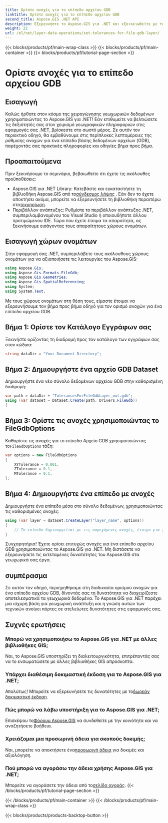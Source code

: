 ```yaml
---
title: Ορίστε ανοχές για το επίπεδο αρχείου GDB
linktitle: Ορίστε ανοχές για το επίπεδο αρχείου GDB
second_title: Aspose.GIS .NET API
description: Εξερευνήστε το Aspose.GIS για .NET και εξοικειωθείτε με τον χειρισμό γεωχωρικών δεδομένων. Ορίστε ανοχές χωρίς κόπο με βήμα προς βήμα καθοδήγηση. Βελτιώστε τις εφαρμογές σας .NET.
weight: 22
url: /el/net/layer-data-operations/set-tolerances-for-file-gdb-layer/
---
```


{{< blocks/products/pf/main-wrap-class >}}
{{< blocks/products/pf/main-container >}}
{{< blocks/products/pf/tutorial-page-section >}}

# Ορίστε ανοχές για το επίπεδο αρχείου GDB

## Εισαγωγή
Καλώς ήρθατε στον κόσμο της χειραγώγησης γεωχωρικών δεδομένων χρησιμοποιώντας το Aspose.GIS για .NET! Εάν επιθυμείτε να βελτιώσετε τις δεξιότητές σας στον χειρισμό γεωγραφικών πληροφοριών στις εφαρμογές σας .NET, βρίσκεστε στο σωστό μέρος. Σε αυτόν τον περιεκτικό οδηγό, θα εμβαθύνουμε στις περίπλοκες λεπτομέρειες της ρύθμισης ανοχών για ένα επίπεδο βάσης δεδομένων αρχείων (GDB), παρέχοντάς σας πρακτικές πληροφορίες και οδηγίες βήμα προς βήμα.
## Προαπαιτούμενα
Πριν ξεκινήσουμε το σεμινάριο, βεβαιωθείτε ότι έχετε τις ακόλουθες προϋποθέσεις:
-  Aspose.GIS για .NET Library: Κατεβάστε και εγκαταστήστε τη βιβλιοθήκη Aspose.GIS από το[σύνδεσμος λήψης](https://releases.aspose.com/gis/net/) . Εάν δεν το έχετε αποκτήσει ακόμα, μπορείτε να εξερευνήσετε τη βιβλιοθήκη περαιτέρω στο[τεκμηρίωση](https://reference.aspose.com/gis/net/).
- Περιβάλλον ανάπτυξης: Ρυθμίστε το περιβάλλον ανάπτυξης .NET, συμπεριλαμβανομένου του Visual Studio ή οποιουδήποτε άλλου προτιμώμενου IDE.
Τώρα που έχετε έτοιμα τα απαραίτητα, ας ξεκινήσουμε εισάγοντας τους απαραίτητους χώρους ονομάτων.
## Εισαγωγή χώρων ονομάτων
Στην εφαρμογή σας .NET, συμπεριλάβετε τους ακόλουθους χώρους ονομάτων για να αξιοποιήσετε τις λειτουργίες του Aspose.GIS:
```csharp
using Aspose.Gis;
using Aspose.Gis.Formats.FileGdb;
using Aspose.Gis.Geometries;
using Aspose.Gis.SpatialReferencing;
using System;
using System.Text;
```
Με τους χώρους ονομάτων στη θέση τους, είμαστε έτοιμοι να εξερευνήσουμε τον βήμα προς βήμα οδηγό για τον ορισμό ανοχών για ένα επίπεδο αρχείου GDB.
## Βήμα 1: Ορίστε τον Κατάλογο Εγγράφων σας
Ξεκινήστε ορίζοντας τη διαδρομή προς τον κατάλογο των εγγράφων σας στον κώδικα:
```csharp
string dataDir = "Your Document Directory";
```
## Βήμα 2: Δημιουργήστε ένα αρχείο GDB Dataset
Δημιουργήστε ένα νέο σύνολο δεδομένων αρχείου GDB στην καθορισμένη διαδρομή:
```csharp
var path = dataDir + "TolerancesForFileGdbLayer_out.gdb";
using (var dataset = Dataset.Create(path, Drivers.FileGdb))
{
```
## Βήμα 3: Ορίστε τις ανοχές χρησιμοποιώντας το FileGdbOptions
 Καθορίστε τις ανοχές για το επίπεδο Αρχείο GDB χρησιμοποιώντας το`FileGdbOptions` τάξη:
```csharp
var options = new FileGdbOptions
{
    XYTolerance = 0.001,
    ZTolerance = 0.1,
    MTolerance = 0.1,
};
```
## Βήμα 4: Δημιουργήστε ένα επίπεδο με ανοχές
Δημιουργήστε ένα επίπεδο μέσα στο σύνολο δεδομένων, χρησιμοποιώντας τις καθορισμένες ανοχές:
```csharp
using (var layer = dataset.CreateLayer("layer_name", options))
{
    // Το επίπεδο δημιουργείται με τις παρεχόμενες ανοχές, έτοιμο για χρήση σε λειτουργίες/εργαλεία ArcGIS.
}
```
Συγχαρητήρια! Έχετε ορίσει επιτυχώς ανοχές για ένα επίπεδο αρχείου GDB χρησιμοποιώντας το Aspose.GIS για .NET. Μη διστάσετε να εξερευνήσετε τις εκτεταμένες δυνατότητες του Aspose.GIS στα γεωχωρικά σας έργα.
## συμπέρασμα
Σε αυτόν τον οδηγό, περιηγηθήκαμε στη διαδικασία ορισμού ανοχών για ένα επίπεδο αρχείου GDB, δίνοντάς σας τη δυνατότητα να διαχειρίζεστε αποτελεσματικά τα γεωχωρικά δεδομένα. Το Aspose.GIS για .NET παρέχει μια ισχυρή βάση για γεωχωρική ανάπτυξη και η γνώση αυτών των τεχνικών ανοίγει πόρτες σε ατελείωτες δυνατότητες στις εφαρμογές σας.
## Συχνές ερωτήσεις
### Μπορώ να χρησιμοποιήσω το Aspose.GIS για .NET με άλλες βιβλιοθήκες GIS;
Ναι, το Aspose.GIS υποστηρίζει τη διαλειτουργικότητα, επιτρέποντάς σας να το ενσωματώσετε με άλλες βιβλιοθήκες GIS απρόσκοπτα.
### Υπάρχει διαθέσιμη δοκιμαστική έκδοση για το Aspose.GIS για .NET;
 Απολύτως! Μπορείτε να εξερευνήσετε τις δυνατότητες με το[δωρεάν δοκιμαστική έκδοση](https://releases.aspose.com/).
### Πώς μπορώ να λάβω υποστήριξη για το Aspose.GIS για .NET;
 Επισκέψου το[Φόρουμ Aspose.GIS](https://forum.aspose.com/c/gis/33) να συνδεθείτε με την κοινότητα και να αναζητήσετε βοήθεια.
### Χρειάζομαι μια προσωρινή άδεια για σκοπούς δοκιμής;
 Ναι, μπορείτε να αποκτήσετε ένα[προσωρινή άδεια](https://purchase.aspose.com/temporary-license/) για δοκιμές και αξιολόγηση.
### Πού μπορώ να αγοράσω την άδεια χρήσης Aspose.GIS για .NET;
 Μπορείτε να αγοράσετε την άδεια από το[σελίδα αγοράς](https://purchase.aspose.com/buy).
{{< /blocks/products/pf/tutorial-page-section >}}

{{< /blocks/products/pf/main-container >}}
{{< /blocks/products/pf/main-wrap-class >}}

{{< blocks/products/products-backtop-button >}}

